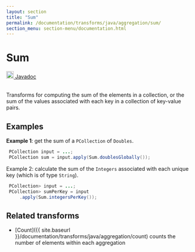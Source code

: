 ```yaml
---
layout: section
title: "Sum"
permalink: /documentation/transforms/java/aggregation/sum/
section_menu: section-menu/documentation.html
---
```

<!--
Licensed under the Apache License, Version 2.0 (the "License");
you may not use this file except in compliance with the License.
You may obtain a copy of the License at

http://www.apache.org/licenses/LICENSE-2.0

Unless required by applicable law or agreed to in writing, software
distributed under the License is distributed on an "AS IS" BASIS,
WITHOUT WARRANTIES OR CONDITIONS OF ANY KIND, either express or implied.
See the License for the specific language governing permissions and
limitations under the License.
-->
# Sum
<table align="left">
    <a target="_blank" class="button"
        href="https://beam.apache.org/releases/javadoc/current/index.html?org/apache/beam/sdk/transforms/Sum.html">
      <img src="https://beam.apache.org/images/logos/sdks/java.png" width="20px" height="20px"
           alt="Javadoc" />
     Javadoc
    </a>
</table>
<br>
Transforms for computing the sum of the elements in a collection, or the sum of the
values associated with each key in a collection of key-value pairs.

## Examples
**Example 1**: get the sum of a `PCollection` of `Doubles`.

```java
 PCollection input = ...;
 PCollection sum = input.apply(Sum.doublesGlobally());
```

Example 2: calculate the sum of the `Integers` associated with each unique key (which is of type `String`).

```java
 PCollection> input = ...;
 PCollection> sumPerKey = input
     .apply(Sum.integersPerKey());
```

## Related transforms 
* [Count]({{ site.baseurl }}/documentation/transforms/java/aggregation/count)
  counts the number of elements within each aggregation